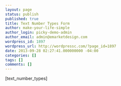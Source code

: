 ```yaml
---
layout: page
status: publish
published: true
title: Text Number Types Form
author: make-your-life-simple
author_login: picky-demo-admin
author_email: admin@emarketdesign.com
wordpress_id: 1897
wordpress_url: http://wordpressc.com/?page_id=1897
date: 2013-09-28 02:27:41.000000000 -04:00
categories: []
tags: []
comments: []
---
```

[text_number_types]
